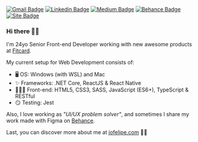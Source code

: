 [![Gmail Badge](https://img.shields.io/badge/-Gmail-c14438?style=flat&logo=Gmail&logoColor=white&link=mailto:eu@jonathanfelipe.com.br)](mailto:eu@jonathanfelipe.com.br)
[![Linkedin Badge](https://img.shields.io/badge/-LinkedIn-blue?style=flat&logo=Linkedin&logoColor=white&link=https://www.linkedin.com/in/jofelipe/)](https://www.linkedin.com/in/jofelipe/)
[![Medium Badge](https://img.shields.io/badge/-Medium-02b875?style=flat&logo=Medium&logoColor=white&link=https://medium.com/@jofelipe.com)](https://medium.com/@jofelipe.com)
[![Behance Badge](https://img.shields.io/badge/-Behance-053eff?style=flat&logo=Behance&logoColor=white&link=https://www.behance.net/jofelipe)](https://www.behance.net/jofelipe) 
[![Site Badge](https://img.shields.io/badge/Site-jofelipe.com-000)](https://jofelipe.com/)

### Hi there 🖐🏼

I'm 24yo Senior Front-end Developer working with new awesome products at [Fitcard](https://www.fitcard.com.br/).

My current setup for Web Development consists of:

- 🖥 OS: Windows (with WSL) and Mac
- ✨ Frameworks: .NET Core, ReactJS & React Native
- 👨🏼‍💻 Front-end: HTML5, CSS3, SASS, JavaScript (ES6+), TypeScript & RESTful
- 😏 Testing: Jest

Also, I love working as _"UI/UX problem solver"_, and sometimes I share my work made with Figma on [Behance](https://www.behance.net/jofelipe).

Last, you can discover more about me at [jofelipe.com](https://jofelipe.com) 🤘🏼
